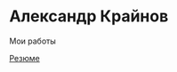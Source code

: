 

# Александр Крайнов
Мои работы

[Резюме](https://aleksandrkraynov.github.io/summary/ "Сайт резюме")

